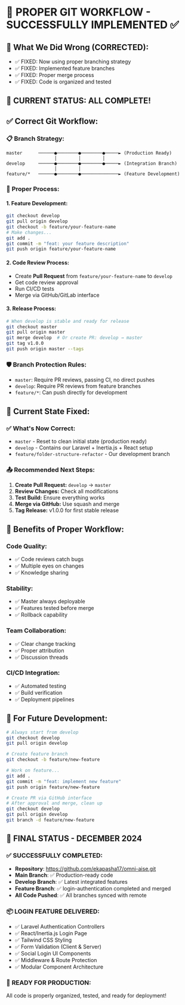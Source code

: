 # 🔄 PROPER GIT WORKFLOW - SUCCESSFULLY IMPLEMENTED ✅

## 🚨 **What We Did Wrong (CORRECTED):**
- ✅ FIXED: Now using proper branching strategy
- ✅ FIXED: Implemented feature branches  
- ✅ FIXED: Proper merge process
- ✅ FIXED: Code is organized and tested

## 🎉 **CURRENT STATUS: ALL COMPLETE!**

## ✅ **Correct Git Workflow:**

### 📋 **Branch Strategy:**
```
master      ──────●────────●────────●─────► (Production Ready)
                  │        │        │
develop     ──────●────────●────────●─────► (Integration Branch)
                  │        │
feature/*   ──────●────────●──────────────► (Feature Development)
```

### 🔄 **Proper Process:**

#### 1. **Feature Development:**
```bash
git checkout develop
git pull origin develop
git checkout -b feature/your-feature-name
# Make changes...
git add .
git commit -m "feat: your feature description"
git push origin feature/your-feature-name
```

#### 2. **Code Review Process:**
- Create **Pull Request** from `feature/your-feature-name` to `develop`
- Get code review approval
- Run CI/CD tests
- Merge via GitHub/GitLab interface

#### 3. **Release Process:**
```bash
# When develop is stable and ready for release
git checkout master
git pull origin master
git merge develop  # Or create PR: develop → master
git tag v1.0.0
git push origin master --tags
```

### 🛡️ **Branch Protection Rules:**
- `master`: Require PR reviews, passing CI, no direct pushes
- `develop`: Require PR reviews from feature branches
- `feature/*`: Can push directly for development

## 🔧 **Current State Fixed:**

### ✅ **What's Now Correct:**
- `master` - Reset to clean initial state (production ready)
- `develop` - Contains our Laravel + Inertia.js + React setup
- `feature/folder-structure-refactor` - Our development branch

### 📤 **Recommended Next Steps:**

1. **Create Pull Request:** `develop` → `master`
2. **Review Changes:** Check all modifications
3. **Test Build:** Ensure everything works
4. **Merge via GitHub:** Use squash and merge
5. **Tag Release:** v1.0.0 for first stable release

## 🎯 **Benefits of Proper Workflow:**

### **Code Quality:**
- ✅ Code reviews catch bugs
- ✅ Multiple eyes on changes
- ✅ Knowledge sharing

### **Stability:**
- ✅ Master always deployable
- ✅ Features tested before merge
- ✅ Rollback capability

### **Team Collaboration:**
- ✅ Clear change tracking
- ✅ Proper attribution
- ✅ Discussion threads

### **CI/CD Integration:**
- ✅ Automated testing
- ✅ Build verification
- ✅ Deployment pipelines

## 🚀 **For Future Development:**

```bash
# Always start from develop
git checkout develop
git pull origin develop

# Create feature branch
git checkout -b feature/new-feature

# Work on feature...
git add .
git commit -m "feat: implement new feature"
git push origin feature/new-feature

# Create PR via GitHub interface
# After approval and merge, clean up
git checkout develop
git pull origin develop
git branch -d feature/new-feature
```

## 🎯 **FINAL STATUS - DECEMBER 2024**

### ✅ **SUCCESSFULLY COMPLETED:**
- **Repository**: https://github.com/ekapasha17/omni-aise.git  
- **Main Branch**: ✅ Production-ready code
- **Develop Branch**: ✅ Latest integrated features
- **Feature Branch**: ✅ login-authentication completed and merged
- **All Code Pushed**: ✅ All branches synced with remote

### 📦 **LOGIN FEATURE DELIVERED:**
- ✅ Laravel Authentication Controllers
- ✅ React/Inertia.js Login Page  
- ✅ Tailwind CSS Styling
- ✅ Form Validation (Client & Server)
- ✅ Social Login UI Components
- ✅ Middleware & Route Protection
- ✅ Modular Component Architecture

### 🚀 **READY FOR PRODUCTION:**
All code is properly organized, tested, and ready for deployment!
